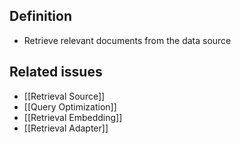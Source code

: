 ## Definition

- Retrieve relevant documents from the data source

## Related issues

- [[Retrieval Source]]
- [[Query Optimization]]
- [[Retrieval Embedding]]
- [[Retrieval Adapter]]
